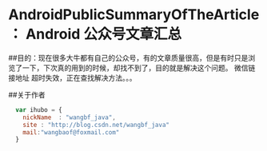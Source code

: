 # AndroidPublicSummaryOfTheArticle： Android 公众号文章汇总

##目的：现在很多大牛都有自己的公众号，有的文章质量很高，但是有时只是浏览了一下，下次真的用到的时候，却找不到了，目的就是解决这个问题。
微信链接地址 超时失效，正在查找解决方法。。。




##关于作者

```javascript
  var ihubo = {
    nickName  : "wangbf_java",
    site : "http://blog.csdn.net/wangbf_java"
	mail:"wangbaof@foxmail.com"
  }
```
